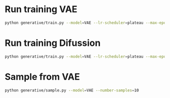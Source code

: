 # Run training VAE
```sh
python generative/train.py --model=VAE --lr-scheduler=plateau --max-epochs=70 --batch-size=28
```

# Run training Difussion
```sh
python generative/train.py --model=VAE --lr-scheduler=plateau --max-epochs=70 --batch-size=28
```


# Sample from VAE
```sh
python generative/sample.py --model=VAE --number-samples=10 
```